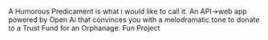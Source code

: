 A Humorous Predicament is what i would like to call it. An API->web app powered by Open Ai that convinces you with a melodramatic tone to donate to a Trust Fund for an Orphanage. Fun Project
